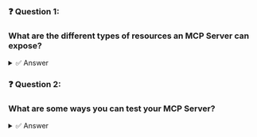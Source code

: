 ### ❓ Question 1:

### What are the different types of resources an MCP Server can expose?

<details>
  <summary>✅ Answer</summary>

   * **C. Tools, Resources and Prompts**

</details>

### ❓ Question 2:

### What are some ways you can test your MCP Server?

<details>
  <summary>✅ Answer</summary>

   * **E. All of the above**

</details>



